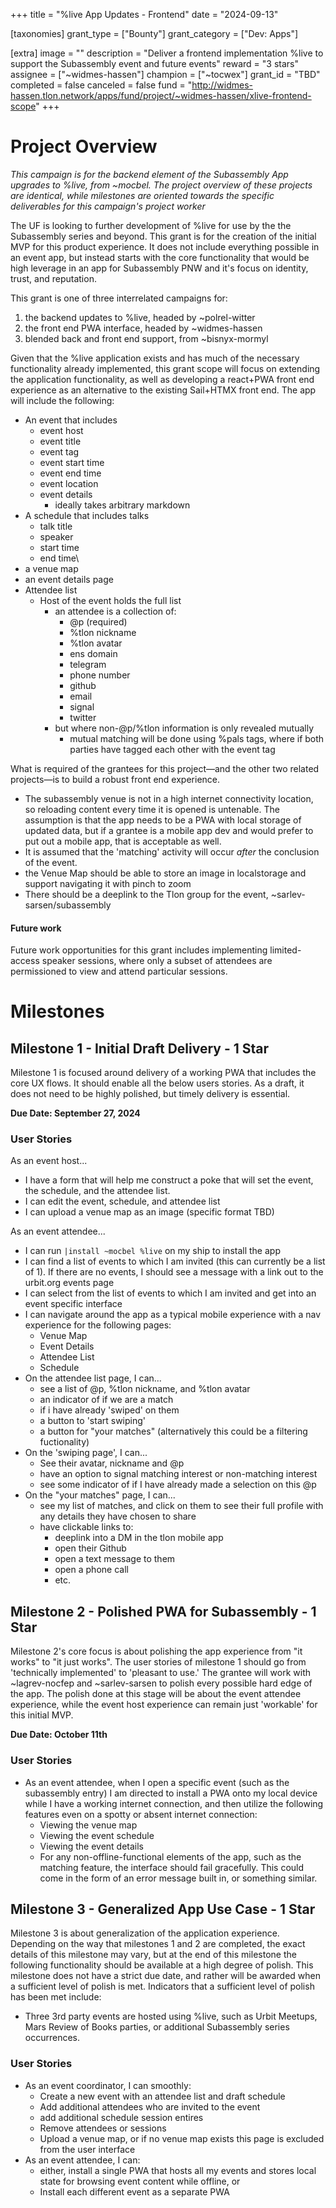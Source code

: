 +++
title = "%live App Updates - Frontend"
date = "2024-09-13"

[taxonomies]
grant_type = ["Bounty"]
grant_category = ["Dev: Apps"]

[extra]
image = ""
description = "Deliver a frontend implementation %live to support the Subassembly event and future events"
reward = "3 stars"
assignee = ["~widmes-hassen"]
champion = ["~tocwex"]
grant_id = "TBD"
completed = false
canceled = false
fund = "http://widmes-hassen.tlon.network/apps/fund/project/~widmes-hassen/xlive-frontend-scope"
+++

# Project Overview
*This campaign is for the backend element of the Subassembly App upgrades to %live, from ~mocbel. The project overview of these projects are identical, while milestones are oriented towards the specific deliverables for this campaign's project worker*

The UF is looking to further development of %live for use by the the Subassembly series and beyond. This grant is for the creation of the initial MVP for this product experience. It does not include everything possible in an event app, but instead starts with the core functionality that would be high leverage in an app for Subassembly PNW and it's focus on identity, trust, and reputation.

This grant is one of three interrelated campaigns for:
1. the backend updates to %live, headed by ~polrel-witter
2. the front end PWA interface, headed by ~widmes-hassen
3. blended back and front end support, from ~bisnyx-mormyl

Given that the %live application exists and has much of the necessary functionality already implemented, this grant scope will focus on extending the application functionality, as well as developing a react+PWA front end experience as an alternative to the existing Sail+HTMX front end. The app will include the following:
- An event that includes
	- event host
	- event title
	- event tag
	- event start time
	- event end time
	- event location
	- event details
		- ideally takes arbitrary markdown
- A schedule that includes talks
	- talk title
	- speaker
	- start time
	- end time\
- a venue map
- an event details page
- Attendee list
	- Host of the event holds the full list
		- an attendee is a collection of:
			- @p (required)
			- %tlon nickname
			- %tlon avatar
			- ens domain
			- telegram
			- phone number
			- github
			- email
			- signal
			- twitter
		- but where non-@p/%tlon information is only revealed mutually
			- mutual matching will be done using %pals tags, where if both parties have tagged each other with the event tag


What is required of the grantees for this project—and the other two related projects—is to build a robust front end experience.
- The subassembly venue is not in a high internet connectivity location, so reloading content every time it is opened is untenable. The assumption is that the app needs to be a PWA with local storage of updated data, but if a grantee is a mobile app dev and would prefer to put out a mobile app, that is acceptable as well.
- It is assumed that the 'matching' activity will occur *after* the conclusion of the event.
- the Venue Map should be able to store an image in localstorage and support navigating it with pinch to zoom
- There should be a deeplink to the Tlon group for the event, ~sarlev-sarsen/subassembly
#### Future work
Future work opportunities for this grant includes implementing limited-access speaker sessions, where only a subset of attendees are permissioned to view and attend particular sessions.

# Milestones
## Milestone 1 - Initial Draft Delivery - 1 Star

Milestone 1 is focused around delivery of a working PWA that includes the core UX flows. It should enable all the below users stories. As a draft, it does not need to be highly polished, but timely delivery is essential.

**Due Date: September 27, 2024**
### User Stories
As an event host...
- I have a form that will help me construct a poke that will set the event, the schedule, and the attendee list.
- I can edit the event, schedule, and attendee list
- I can upload a venue map as an image (specific format TBD)

As an event attendee...
- I can run `|install ~mocbel %live` on my ship to install the app
- I can find a list of events to which I am invited (this can currently be a list of 1). If there are no events, I should see a message with a link out to the urbit.org events page
- I can select from the list of events to which I am invited and get into an event specific interface
- I can navigate around the app as a typical mobile experience with a nav experience for the following pages:
	- Venue Map
	- Event Details
	- Attendee List
	- Schedule
- On the attendee list page, I can...
	- see a list of @p, %tlon nickname, and %tlon avatar
	- an indicator of if we are a match
	- if i have already 'swiped' on them
	- a button to 'start swiping'
	- a button for "your matches" (alternatively this could be a filtering fuctionality)
- On the 'swiping page', I can...
	- See their avatar, nickname and @p
	- have an option to signal matching interest or non-matching interest
	- see some indicator of if I have already made a selection on this @p
- On the "your matches" page, I can...
	- see my list of matches, and click on them to see their full profile with any details they have chosen to share
	- have clickable links to:
		- deeplink into a DM in the tlon mobile app
		- open their Github
		- open a text message to them
		- open a phone call
		- etc.
## Milestone 2 - Polished PWA for Subassembly - 1 Star
Milestone 2's core focus is about polishing the app experience from "it works" to "it just works". The user stories of milestone 1 should go from 'technically implemented' to 'pleasant to use.' The grantee will work with ~lagrev-nocfep and ~sarlev-sarsen to polish every possible hard edge of the app. The polish done at this stage will be about the event attendee experience, while the event host experience can remain just 'workable' for this initial MVP.

**Due Date: October 11th**
### User Stories
- As an event attendee, when I open a specific event (such as the subassembly entry) I am directed to install a PWA onto my local device while I have a working internet connection, and then utilize the following features even on a spotty or absent internet connection:
	- Viewing the venue map
	- Viewing the event schedule
	- Viewing the event details
	- For any non-offline-functional elements of the app, such as the matching feature, the interface should fail gracefully. This could come in the form of an error message built in, or something similar.

## Milestone 3 - Generalized App Use Case - 1 Star
Milestone 3 is about generalization of the application experience. Depending on the way that milestones 1 and 2 are completed, the exact details of this milestone may vary, but at the end of this milestone the following functionality should be available at a high degree of polish. This milestone does not have a strict due date, and rather will be awarded when a sufficient level of polish is met. Indicators that a sufficient level of polish has been met include:
- Three 3rd party events are hosted using %live, such as Urbit Meetups, Mars Review of Books parties, or additional Subassembly series occurrences.

### User Stories
- As an event coordinator, I can smoothly:
	- Create a new event with an attendee list and draft schedule
	- Add additional attendees who are invited to the event
	- add additional schedule session entires
	- Remove attendees or sessions
	- Upload a venue map, or if no venue map exists this page is excluded from the user interface
- As an event attendee, I can:
	- either, install a single PWA that hosts all my events and stores local state for browsing event content while offline, or
	- Install each different event as a separate PWA
